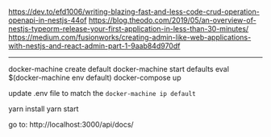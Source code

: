 https://dev.to/efd1006/writing-blazing-fast-and-less-code-crud-operation-openapi-in-nestjs-44of
https://blog.theodo.com/2019/05/an-overview-of-nestjs-typeorm-release-your-first-application-in-less-than-30-minutes/
https://medium.com/fusionworks/creating-admin-like-web-applications-with-nestjs-and-react-admin-part-1-9aab84d970df



----
docker-machine create default
docker-machine start defaults
eval $(docker-machine env default)
docker-compose up 

update .env file to match the `docker-machine ip default`

yarn install
yarn start

go to:
http://localhost:3000/api/docs/